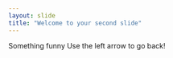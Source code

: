 ```yaml
---
layout: slide
title: "Welcome to your second slide"
---
```

Something funny
Use the left arrow to go back!
